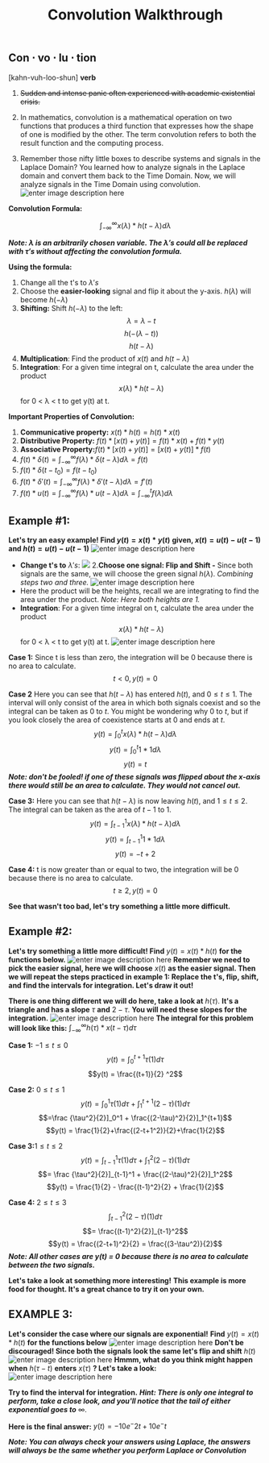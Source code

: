 ﻿---
title: "Convolution Walkthrough"
published: true 
morea_id: reading-convolution-walkthrough
morea_summary: "A comprehensive walkthrough on how to calculate convolutions via the filp-and-shift method."
morea_url:
morea_type: reading
morea_labels:
---

##  **Con** $\cdot$ **vo** $\cdot$  **lu** $\cdot$ **tion**
[kahn-vuh-loo-shun]  **verb**

1.  ~~Sudden and intense panic often experienced with academic existential crisis.~~

2. In mathematics, convolution is a mathematical operation on two functions that produces a third function that expresses how the shape of one is modified by the other. The term convolution refers to both the result function and the computing process.

3. Remember those nifty little boxes to describe systems and signals in the Laplace Domain? You learned how to analyze signals in the Laplace domain and convert them back to the Time Domain. Now, we will analyze signals in the Time Domain using convolution.
![enter image description here](https://docs.google.com/drawings/d/e/2PACX-1vR-r17T4YyxWTD0tvUpWdWEB53FmuYbNluOKxVgxwEDV5X0bQKslCFbr-02R7UlJOBMmqKdGWa-J-Wg/pub?w=960&h=720)

**Convolution Formula:** 

$$\int_{-\infty}^{\infty} x(\lambda)*h(t - \lambda)d\lambda$$

***Note: $\lambda$ is an arbitrarily chosen variable. The $\lambda's$ could all be replaced with $\tau's$ without affecting the convolution formula.***

**Using the formula:**
1. Change all the t's to $\lambda's$
2. Choose the **easier-looking** signal and flip it about the y-axis.  $h(\lambda)$ will become  $h(-\lambda)$ 
3. **Shifting:** Shift $h(-\lambda)$ to the left:
   							  $$\lambda = \lambda - t$$ $$h(-(\lambda -t))$$ $$h(t-\lambda)$$
4.  **Multiplication**: Find the product of $x(t)$ and $h(t-\lambda)$
5. **Integration**: For a given time integral on t, calculate the area under the product 
$$x(\lambda)* h(t-\lambda)$$
for 0 < λ < t to get y(t) at t. 

**Important Properties of Convolution:**

1. **Communicative property:** $x(t)*h(t) = h(t)*x(t)$
2. **Distributive Property:** $f(t)*[x(t) + y(t)] = f(t) * x(t) + f(t) * y(t)$
3. **Associative Property:**$f(t)*[x(t) + y(t)] = [x(t) + y(t)] *f(t)$
4. $f(t)*\delta(t) = \int_{-\infty}^{\infty} f(\lambda)*\delta(t - \lambda)d\lambda = f(t)$
5. $f(t)*\delta(t-t_0) = f(t-t_0)$
6. $f(t)*\delta'(t) = \int_{-\infty}^{\infty} f(\lambda)*\delta'(t - \lambda)d\lambda = f'(t)$
7. $f(t)*u(t) = \int_{-\infty}^{\infty} f(\lambda)* u(t - \lambda)d\lambda = \int_{-\infty}^t f(\lambda)d\lambda$

## Example #1:
**Let's try an easy example! Find $y(t) = x(t)*y(t)$** **given, $x(t) = u(t) - u(t-1)$** **and $h(t) = u(t)-u(t-1)$**
![enter image description here](https://docs.google.com/drawings/d/e/2PACX-1vQDREr6M7q8EnB-t5vw9lUc-51bgeeUEMRFTAejVqqUZ7iBUFBGGg7Tqdag5lVfsr4N26BoPaQkIKxK/pub?w=949&h=481)

 - **Change t's to** $\lambda's$:
 ![](https://docs.google.com/drawings/d/e/2PACX-1vRi5OuY2xIWGihpaJRtOCkOf2RIPEZw56exIY7GKrInqblZS-IViRnrRfi1CcI36ZTkz6Rq97i8bF_2/pub?w=960&h=402)
2.**Choose one signal: Flip and Shift -**  Since both signals are the same, we will choose the green signal $h(\lambda)$. *Combining steps two and three.*
![enter image description here](https://docs.google.com/drawings/d/e/2PACX-1vR-H-IFKFDJsk-DhA4YPlc5IKEdG8Y3qoPBD-SKL5KB2nMJQvmYDeYG5MdcNUTgJrPT5kvQBaMN2cBB/pub?w=898&h=667)
 - Here the product will be the heights, recall we are integrating to find the area under the product. *Note: Here both heights are 1.*
 - **Integration**: For a given time integral on t, calculate the area under the product 
$$x(\lambda)* h(t-\lambda)$$
for 0 < λ < t to get y(t) at t. 
![enter image description here](https://docs.google.com/drawings/d/e/2PACX-1vSirO0HZrniaOqinQCmxnCzvIJZlW_wf2XgyTfW80injPOW7D59tOpNaTM0rW_K_G7pTkfaWr1WHxz2/pub?w=957&h=455)

**Case 1:** Since t is less than zero, the integration will be $0$ because there is no area to calculate.
$$t < 0,   y(t) = 0$$
	
**Case 2** Here you can see that $h(t-\lambda)$ has entered $h(t)$, and $0 \leqslant t \leqslant 1$. The interval will only consist of the area in which both signals coexist and so the integral can be taken as $0$ to $t$. You might be wondering why $0$ to $t$, but if you look closely the area of coexistence starts at $0$ and ends at $t$.
$$y(t) = \int_0^t x(\lambda) * h(t-\lambda)d\lambda$$
$$y(t) =  \int_0^t 1*1d\lambda$$
$$y(t) = t$$
 ***Note: don't be fooled! if one of these signals was flipped about the x-axis there would still be an area to calculate. They would not cancel out.*** 
 
**Case 3:** Here you can see that $h(t-\lambda)$ is now leaving $h(t)$, and $1 \leqslant t \leqslant 2$. The integral can be taken as the area of $t-1$ to $1$. 
$$y(t) = \int_{t-1}^1 x(\lambda) * h(t-\lambda)d\lambda$$
$$y(t) = \int_{t-1}^1 1*1d\lambda$$
$$y(t) = -t+2$$

**Case 4:** t is now greater than or equal to two, the integration will be 0 because there is no area to calculate.
$$t \geqslant 2, y(t) = 0$$

**See that wasn't too bad, let's try something a little more difficult.**

## Example #2:
**Let's try something a little more difficult! Find** $y(t) = x(t)*h(t)$ **for the functions below.**
![enter image description here](https://docs.google.com/drawings/d/e/2PACX-1vTqUagUydA4IncUmNvL0M5o6mt8T9WMQR6mgSIlTBoTxlcEQF5OZz2rUF5jvO-1aD5sG7dLyGYmg08q/pub?w=960&h=334)
**Remember we need to pick the easier signal, here we will choose** $x(t)$ **as the easier signal. Then we will repeat the steps practiced in example 1: Replace the t's, flip, shift, and find the intervals for integration. Let's draw it out!**

**There is one thing different we will do here, take a look at** $h(\tau)$. **It's a triangle and has a slope** $\tau$ **and** $2-\tau$. **You will need these slopes for the integration.**
![enter image description here](https://docs.google.com/drawings/d/e/2PACX-1vR8sTYI-Gb-99SgVN6YCJ-mSaBpQ3xKzHSf8R9BLjesh9nR9gzE-Rleo6S70rbw7mJRB4iKzHrq_y1V/pub?w=561&h=676)
**The integral for this problem will look like this:** $\int_{-\infty}^\infty h(\tau)*x(t-\tau)d\tau$


**Case 1:** $-1 \leqslant t \leqslant 0$
$$y(t) = \int_0^{t+1} \tau(1)d\tau$$
$$y(t) = \frac{(t+1)}{2} ^2$$

**Case 2:** $0 \leqslant t \leqslant 1$
$$y(t) = \int_0^1 \tau(1)d\tau  + \int_1^{t+1} (2-\tau)(1)d\tau$$
$$=\frac {\tau^2}{2}]_0^1 + \frac{(2-\tau)^2}{2}]_1^{t+1}$$
$$y(t) = \frac{1}{2}+\frac{(2-t+1^2)}{2}+\frac{1}{2}$$

**Case 3:**$1 \leqslant t \leqslant 2$
$$y(t) = \int_{t-1}^1 \tau(1)d\tau + \int_1^2 (2-\tau)(1)d\tau$$
$$= \frac {\tau^2}{2}]_{t-1}^1 + \frac{(2-\tau)^2}{2}]_1^2$$
$$y(t) = \frac{1}{2} - \frac{(t-1)^2}{2} + \frac{1}{2}$$

**Case 4:** $2 \leqslant t \leqslant 3$
$$\int_{t-1}^2 (2-\tau)(1)d\tau$$
$$= \frac{(t-1)^2}{2}]_{t-1}^2$$
$$y(t) = \frac{(2-t+1)^2}{2} = \frac{(3-\tau^2)}{2}$$
***Note: All other cases are y(t) = 0 because there is no area to calculate between the two signals.***

**Let's take a look at something more interesting!**
**This example is more food for thought. It's a great chance to try it on your own.**
## EXAMPLE 3:
**Let's consider the case where our signals are exponential!**
**Find** $y(t) = x(t)*h(t)$ **for the functions below**
![enter image description here](https://docs.google.com/drawings/d/e/2PACX-1vTGtDpqLKnK5UCI5wPi84Ie3Wb3dHDsqGxYpQdGBgjSnMMijTiTO5bzLAdCj-2yqfNaqIvH_gdMibfn/pub?w=654&h=290)
**Don't be discouraged! Since both the signals look the same let's flip and shift** $h(t)$
![enter image description here](https://docs.google.com/drawings/d/e/2PACX-1vTMQXC36ioMqcmHhLoaM6SCNY8JsJ6ElRpau5hXb1jJDDvsOy_qv9PPWDqa3sec6Y5eaToiupxpOCkI/pub?w=486&h=233)
**Hmmm, what do you think might happen when** $h(\tau - t)$ **enters** $x(\tau)$ **? Let's take a look:**
![enter image description here](https://docs.google.com/drawings/d/e/2PACX-1vQppP2dpRr4Ag7Kfqs6iY1TRFFEQ_I0OfZRYF3aG7ovmW7Zjm2Zw9A7AvTUAGqZZZNbsFFRn6RXZ760/pub?w=616&h=276)

**Try to find the interval for integration.** ***Hint: There is only one integral to perform, take a close look, and you'll notice that the tail of either exponential goes to*** $\infty$.

**Here is the final answer:** $y(t) = -10e^-2t+10e^-t$

***Note: You can always check your answers using Laplace, the answers will always be the same whether you perform Laplace or Convolution***
